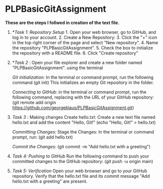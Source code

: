 # PLPBasicGitAssignment

**These are the steps I follwed in creation of the text file.**

1. **Task 1: Repository Setup*
        1. Open your web browser, go to GitHub, and log in to your account.
        2. Create a New Repository:
        3. Click the "+" icon in the top right corner of the page and select "New repository".
        4. Name the repository "PLPBasicGitAssignment".
        5. Check the box to initialize the repository with a README file.
        6. Click "Create repository"

2. **Task 2*  : Open your file explorer and create a new folder named "PLPBasicGitAssignment". using the terminal

    *Git initialization:*  In the terminal or command prompt, run the following command
             (git init) This initializes an empty Git repository in the folder.
    
    *Connecting to GitHub:* in the terminal or command prompt, run the following command, replacing <repository-url> with the URL of your GitHub repository:  
    (git remote add origin https://github.com/georgeklaus/PLPBasicGitAssignment.git)

3. *Task 3* : Making changes
        Create hello.txt:
         Create a new text file named hello.txt and add the content "Hello, Git!"
        (echo "Hello, Git!" > hello.txt)

   *Committing Changes:*
     Stage the Changes:
       In the terminal or command prompt, run: (git add hello.txt)
    
    *Commit the Changes:* (git commit -m "Add hello.txt with a greeting")

4. *Task 4: Pushing to GitHub* 
    Run the following command to push your committed changes to the GitHub repository:
        (git push -u origin main)

5. *Task 5: Verification* 
     Open your web browser and go to your GitHub repository.
Verify that the hello.txt file and its commit message "Add hello.txt with a greeting" are present.








   
